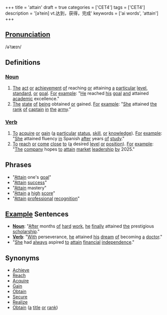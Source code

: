 +++
title = 'attain'
draft = true
categories = ['CET4']
tags = ['CET4']
description = '[əˈtein] vt.达到，获得，完成'
keywords = ['ai words', 'attain']
+++

## [Pronunciation](/post/pronunciation/)
/əˈtæɪn/

## Definitions
### [Noun](/post/noun/)
1. [The](/post/the/) [act](/post/act/) [or](/post/or/) [achievement](/post/achievement/) [of](/post/of/) reaching [or](/post/or/) attaining [a](/post/a/) [particular](/post/particular/) [level](/post/level/), [standard](/post/standard/), [or](/post/or/) [goal](/post/goal/). [For](/post/for/) [example](/post/example/): "[He](/post/he/) reached [his](/post/his/) [goal](/post/goal/) [and](/post/and/) attained [academic](/post/academic/) excellence."
2. [The](/post/the/) [state](/post/state/) [of](/post/of/) [being](/post/being/) obtained [or](/post/or/) gained. [For](/post/for/) [example](/post/example/): "[She](/post/she/) attained [the](/post/the/) [rank](/post/rank/) [of](/post/of/) [captain](/post/captain/) [in](/post/in/) [the](/post/the/) [army](/post/army/)."

### [Verb](/post/verb/)
1. [To](/post/to/) [acquire](/post/acquire/) [or](/post/or/) [gain](/post/gain/) ([a](/post/a/) [particular](/post/particular/) [status](/post/status/), [skill](/post/skill/), [or](/post/or/) [knowledge](/post/knowledge/)). [For](/post/for/) [example](/post/example/): "[She](/post/she/) attained fluency [in](/post/in/) Spanish [after](/post/after/) years [of](/post/of/) [study](/post/study/)."
2. [To](/post/to/) [reach](/post/reach/) [or](/post/or/) [come](/post/come/) [close](/post/close/) [to](/post/to/) ([a](/post/a/) desired [level](/post/level/) [or](/post/or/) [position](/post/position/)). [For](/post/for/) [example](/post/example/): "[The](/post/the/) [company](/post/company/) hopes [to](/post/to/) [attain](/post/attain/) [market](/post/market/) [leadership](/post/leadership/) [by](/post/by/) 2025."

## Phrases
- "[Attain](/post/attain/) one's [goal](/post/goal/)"
- "[Attain](/post/attain/) [success](/post/success/)"
- "[Attain](/post/attain/) mastery"
- "[Attain](/post/attain/) [a](/post/a/) [high](/post/high/) [score](/post/score/)"
- "[Attain](/post/attain/) [professional](/post/professional/) [recognition](/post/recognition/)"

## [Example](/post/example/) Sentences
- **[Noun](/post/noun/)**: "[After](/post/after/) months [of](/post/of/) [hard](/post/hard/) [work](/post/work/), [he](/post/he/) [finally](/post/finally/) attained [the](/post/the/) prestigious [scholarship](/post/scholarship/)."
- **[Verb](/post/verb/)**: "[With](/post/with/) perseverance, [he](/post/he/) attained [his](/post/his/) [dream](/post/dream/) [of](/post/of/) becoming [a](/post/a/) [doctor](/post/doctor/)."
- "[She](/post/she/) had [always](/post/always/) aspired [to](/post/to/) [attain](/post/attain/) [financial](/post/financial/) [independence](/post/independence/)."

## Synonyms
- [Achieve](/post/achieve/)
- [Reach](/post/reach/)
- [Acquire](/post/acquire/)
- [Gain](/post/gain/)
- [Obtain](/post/obtain/)
- [Secure](/post/secure/)
- [Realize](/post/realize/)
- [Obtain](/post/obtain/) ([a](/post/a/) [title](/post/title/) [or](/post/or/) [rank](/post/rank/))
